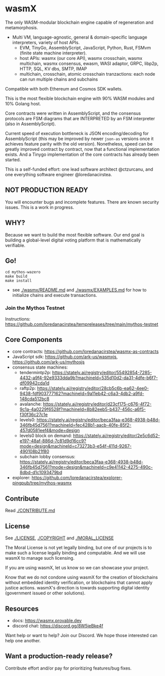# wasmX

The only WASM-modular blockchain engine capable of regeneration and metamorphosis.

* Multi VM, language-agnostic, general & domain-specific language interpreters, variety of host APIs.
    * EVM, TinyGo, AssemblyScript, JavaScript, Python, Rust, FSMvm (finite state machine interpreter).
    * host APIs: wasmx (our core API), wasmx crosschain, wasmx multichain, wasmx consensus, ewasm, WASI adaptor, GRPC, libp2p, HTTP, SQL, KV dbs, SMTP, IMAP
    * multichain, crosschain, atomic crosschain tranzactions: each node can run multiple chains and subchains

Compatible with both Ethereum and Cosmos SDK wallets.

This is the most flexible blockchain engine with 90% WASM modules and 10% Golang host.

Core contracts were written in AssemblyScript, and the consensus protocols are FSM diagrams that are INTERPRETED by an FSM interpreter (also in AssemblyScript).

Current speed of execution bottleneck is JSON encoding/decoding for AssemblyScript (this may be improved by newer `json-as` versions once it achieves feature parity with the old version). Nonetheless, speed can be greatly improved contract by contract, now that a functional implementation exists. And a Tinygo implementation of the core contracts has already been started.

This is a self-funded effort: one lead software architect @ctzurcanu, and one everything software engineer @loredanacirstea.

## NOT PRODUCTION READY

You will encounter bugs and incomplete features.
There are known security issues. This is a work in progress.

## WHY?

Because we want to build the most flexible software. Our end goal is building a global-level digital voting platform that is mathematically verifiable.

## Go!

```
cd mythos-wazero
make build
make install
```

* see [./wasmx/README.md](./wasmx/README.md) and [./wasmx/EXAMPLES.md](./wasmx/EXAMPLES.md) for how to initialize chains and execute transactions.

### Join the Mythos Testnet

Instructions: https://github.com/loredanacirstea/tempreleases/tree/main/mythos-testnet

## Core Components

* core contracts: https://github.com/loredanacirstea/wasmx-as-contracts
* JavaScript sdk: https://github.com/ark-us/wasmxjs, https://github.com/ark-us/mythosjs
* consensus state machines:
    * tendermintp2p: https://stately.ai/registry/editor/55492854-7285-4432-a9f4-92e9333dda9b?machineId=535d10d2-da31-4dfe-b6f7-df09942cda1d
    * raftp2p: https://stately.ai/registry/editor/28cb5c6b-ea62-4ee0-9438-fdf903777162?machineId=9a11eb42-c6a3-4db2-a9fd-148cda512bc8
    * avalanche: https://stately.ai/registry/editor/d23cf175-c676-4f72-9c1a-4a0229f6528f?machineId=8b82eeb5-b437-456c-a6f5-f30f36c27c1e
    * levels0: https://stately.ai/registry/editor/beca3faa-e368-4938-b48d-346fb45d7561?machineId=fec428b1-aacb-40fe-85f2-457d0581eef4&mode=design
    * levels0 block on demand: https://stately.ai/registry/editor/2e5c6d52-e197-48af-886d-7c81d9d16cc9?mode=design&machineId=c73273b3-e54f-411d-9267-490108b21f80
    * subchain lobby consensus: https://stately.ai/registry/editor/beca3faa-e368-4938-b48d-346fb45d7561?mode=design&machineId=c9e41142-4275-490c-8dbd-d1c1093479bd
* explorer: https://github.com/loredanacirstea/explorer-pingpub/tree/mythos-wasmx

## Contribute

Read [./CONTRIBUTE.md](./CONTRIBUTE.md)

## License

See [./LICENSE](./LICENSE), [./COPYRIGHT](./COPYRIGHT) and [./MORAL_LICENSE](./MORAL_LICENSE)

The Moral License is not yet legally binding, but one of our projects is to make such a license legally binding and computable. And we will use wasmX to manage such licensing.

If you are using wasmX, let us know so we can showcase your project.

Know that we do not condone using wasmX for the creation of blockchains without embedded identity verification, or blockchains that cannot apply justice actions. wasmX's direction is towards supporting digital identity (government issued or other solutions).

## Resources

* docs: https://wasmx.provable.dev
* discord chat: https://discord.gg/8W5jeBke4f

Want help or want to help? Join our Discord. We hope those interested can help one another.

## Want a production-ready release?

Contribute effort and/or pay for prioritizing features/bug fixes.

